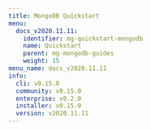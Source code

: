 ```yaml
---
title: MongoDB Quickstart
menu:
  docs_v2020.11.11:
    identifier: mg-quickstart-mongodb
    name: Quickstart
    parent: mg-mongodb-guides
    weight: 15
menu_name: docs_v2020.11.11
info:
  cli: v0.15.0
  community: v0.15.0
  enterprise: v0.2.0
  installer: v0.15.0
  version: v2020.11.11
---
```


